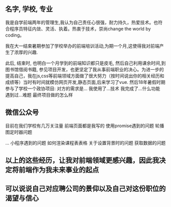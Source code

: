 ## 名字, 学校, 专业

我是自学前端两年的管理生,我认为自己责任心很强，耐力持久，热爱技术。也符合程序员特征内敛、灵活、执着。热衷于技术，崇尚change the world by coding。

我在大一结束暑期参加了学校举办的前端培训活动,为期一个月,这使得我对前端产生了浓厚的兴趣.

此后, 结束时, 也明白一个月学到的前端知识都只是皮毛, 然后自己利用课余时间,到图书馆借阅书籍, 参见项目开发，也更坚定了我从事前端职业的决心。为进一步的提高自己，我在js,css等前端领域方面做了很大努力（按时间说出你的相关经历和成绩等）当时有时间就模仿网页开发,静态页面,后来学习了vue.
然后18年暑假时期参与了学校一个政协项目:
对方的需求是...
我使用了...技术
我完成了...什么功能
遇到过...难题
最终项目做的怎么样

## 微信公众号
目前在我们学校有几万关注量
前端页面都是我写的
使用promise遇到的问题
轮播图定时器问题

...
小程序遇到的问题
如何渲染课程表表格
关于设置背景时的问题
获取数据的问题

## 以上的这些经历，让我对前端领域更感兴趣，因此我决定将前端作为我未来事业的起点

## 可以说说自己对应聘公司的景仰以及自己对这份职位的渴望与信心